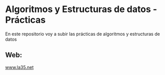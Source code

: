 # Algoritmos y Estructuras de datos - Prácticas

En este repositorio voy a subir las prácticas de algoritmos y estructuras de datos

## Web:
www.la35.net

